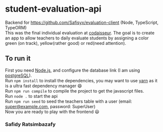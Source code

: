 # student-evaluation-api
Backend for https://github.com/Safisyx/evaluation-client (Node, TypeScript, TypeORM)  
This was the final individual evaluation at [codaisseur](https://codaisseur.com). The goal is to create an app to allow 
teachers to daily evaluate students by assigning a color green (on track), yellow(rather good) or red(need attention). 

## To run it
First you need [Node.js](https://nodejs.org/en/), and configure the database link (I am using [postgreSQL](https://www.postgresql.org/)).  
Run ```npm install``` to install the dependencies, you may want to use [yarn](https://yarnpkg.com/en/) as it is a ultra fast dependency manager :smile:  
Run ```npm run compile``` to compile the project to get the javascript files.  
Run ```node .``` to start the api  
Run ```npm run seed``` to seed the teachers table with a user (email: <super@example.com>, password: SuperUser)  
Now you are ready to play with the frontend :smiley:  
### Safidy Ratsimbazafy
